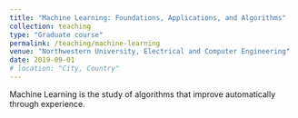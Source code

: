 ```yaml
---
title: "Machine Learning: Foundations, Applications, and Algorithms"
collection: teaching
type: "Graduate course"
permalink: /teaching/machine-learning
venue: "Northwestern University, Electrical and Computer Engineering"
date: 2019-09-01
# location: "City, Country"
---
```


Machine Learning is the study of algorithms that improve automatically through experience.
